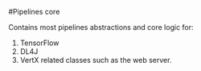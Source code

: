#Pipelines core

Contains most pipelines abstractions and core logic for:

1. TensorFlow
2. DL4J
3. VertX related classes such as the web server.